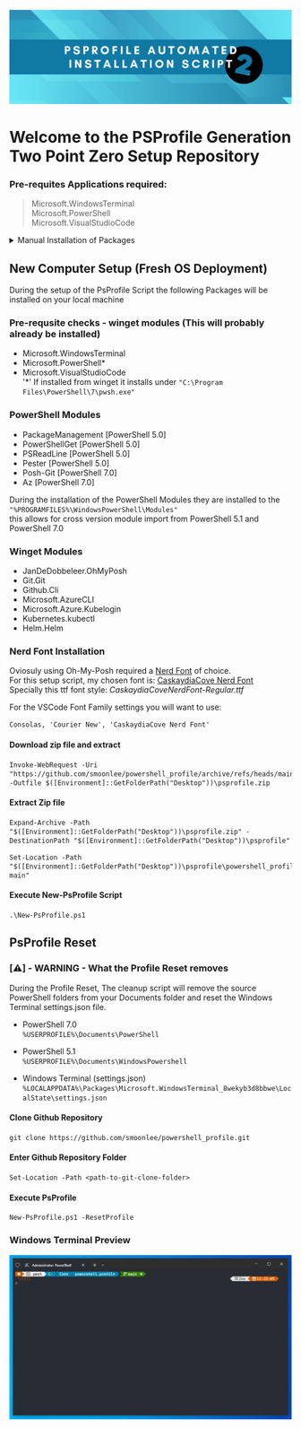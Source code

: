 ![psprofile-automated-installation-script-header-png](content/github_psprofile_v2_header.png)

# Welcome to the PSProfile Generation Two Point Zero Setup Repository

### Pre-requites Applications required: 
> Microsoft.WindowsTerminal \
> Microsoft.PowerShell \
> Microsoft.VisualStudioCode 
> 
<details>
<summary>Manual Installation of Packages</summary>

#### Microsoft.WindowsTerminal 
```
winget.exe install --exact --silent --id Microsoft.WindowsTerminal
```

#### Microsoft.PowerShell
```
winget.exe install --exact --silent --id Microsoft.PowerShell
```

#### Microsoft.VisualStudioCode
```
winget.exe install --exact --silent --id Microsoft.VisualStudioCode --scope machine
```
</details>

## New Computer Setup (Fresh OS Deployment)
During the setup of the PsProfile Script the following Packages will be installed on your local machine 

### Pre-requsite checks - winget modules (This will probably already be installed)
 - Microsoft.WindowsTerminal
 - Microsoft.PowerShell*
 - Microsoft.VisualStudioCode \
'*' If installed from winget it installs under `"C:\Program Files\PowerShell\7\pwsh.exe"`

### PowerShell Modules
 - PackageManagement [PowerShell 5.0]
 - PowerShellGet [PowerShell 5.0]
 - PSReadLine [PowerShell 5.0]
 - Pester [PowerShell 5.0]
 - Posh-Git [PowerShell 7.0]
 - Az [PowerShell 7.0]

During the installation of the PowerShell Modules they are installed to the `"%PROGRAMFILES%\WindowsPowerShell\Modules"` \
this allows for cross version module import from PowerShell 5.1 and PowerShell 7.0

### Winget Modules
 - JanDeDobbeleer.OhMyPosh
 - Git.Git
 - Github.Cli
 - Microsoft.AzureCLI
 - Microsoft.Azure.Kubelogin
 - Kubernetes.kubectl
 - Helm.Helm

### Nerd Font Installation
Oviosuly using Oh-My-Posh required a [Nerd Font](https://www.nerdfonts.com/font-downloads) of choice. \
For this setup script, my chosen font is: [CaskaydiaCove Nerd Font](https://github.com/ryanoasis/nerd-fonts/releases/download/v3.0.2/CascadiaCode.zip) \
Specially this ttf font style: *CaskaydiaCoveNerdFont-Regular.ttf*

For the VSCode Font Family settings you will want to use:
```
Consolas, 'Courier New', 'CaskaydiaCove Nerd Font'
```

#### Download zip file and extract 
```
Invoke-WebRequest -Uri "https://github.com/smoonlee/powershell_profile/archive/refs/heads/main.zip" -Outfile $([Environment]::GetFolderPath("Desktop"))\psprofile.zip
```

#### Extract Zip file
```
Expand-Archive -Path "$([Environment]::GetFolderPath("Desktop"))\psprofile.zip" -DestinationPath "$([Environment]::GetFolderPath("Desktop"))\psprofile"
```

```
Set-Location -Path "$([Environment]::GetFolderPath("Desktop"))\psprofile\powershell_profile-main"
```

#### Execute New-PsProfile Script
```
.\New-PsProfile.ps1
```

## PsProfile Reset 

### [⚠️] -  WARNING - What the Profile Reset removes 
During the Profile Reset, The cleanup script will remove the source PowerShell folders from your Documents folder and reset the Windows Terminal settings.json file.

 - PowerShell 7.0 \
    `%USERPROFILE%\Documents\PowerShell`

- PowerShell 5.1 \
    `%USERPROFILE%\Documents\WindowsPowershell`

- Windows Terminal (settings.json) \
    `%LOCALAPPDATA%\Packages\Microsoft.WindowsTerminal_8wekyb3d8bbwe\LocalState\settings.json`

#### Clone Github Repository
```
git clone https://github.com/smoonlee/powershell_profile.git
```

#### Enter Github Repository Folder
```
Set-Location -Path <path-to-git-clone-folder>
```

#### Execute PsProfile
```
New-PsProfile.ps1 -ResetProfile
```

### Windows Terminal Preview 

![windows-termianl-psprfile-example](content/windows-terminal-psprpfile-pwsh7.png)